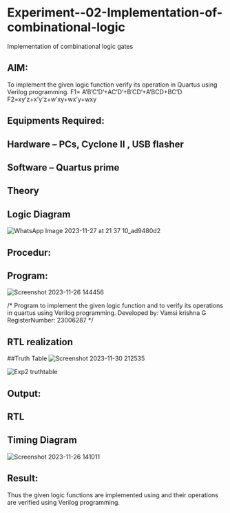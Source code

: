 # Experiment--02-Implementation-of-combinational-logic
Implementation of combinational logic gates
 
## AIM:
To implement the given logic function verify its operation in Quartus using Verilog programming.
 F1= A’B’C’D’+AC’D’+B’CD’+A’BCD+BC’D
F2=xy’z+x’y’z+w’xy+wx’y+wxy
 
 
 
## Equipments Required:
## Hardware – PCs, Cyclone II , USB flasher
## Software – Quartus prime


## Theory
 

## Logic Diagram


![WhatsApp Image 2023-11-27 at 21 37 10_ad9480d2](https://github.com/vamsikrishna272005/Experiment--02-Implementation-of-combinational-logic-/assets/147477015/557a5b2f-2a83-4319-85dc-ce295c8ec50a)


## Procedur:
## Program:


![Screenshot 2023-11-26 144456](https://github.com/vamsikrishna272005/Experiment--02-Implementation-of-combinational-logic-/assets/147477015/17384a94-cd03-4bcb-be4b-f1e8b46d9651)


/*
Program to implement the given logic function and to verify its operations in quartus using Verilog programming.
Developed by: Vamsi krishna G
RegisterNumber: 23006287 
*/
## RTL realization

##Truth Table
![Screenshot 2023-11-30 212535](https://github.com/vamsikrishna272005/Experiment--02-Implementation-of-combinational-logic-/assets/147477015/2195ddf2-4d49-4dd4-ae4a-b222a96e587f)


![Exp2 truthtable](https://github.com/vamsikrishna272005/Experiment--02-Implementation-of-combinational-logic-/assets/147477015/d19d4171-ddba-4b59-bcd2-196100a87650)



## Output:
## RTL

## Timing Diagram

![Screenshot 2023-11-26 141011](https://github.com/vamsikrishna272005/Experiment--02-Implementation-of-combinational-logic-/assets/147477015/881f16d8-8cf8-4351-83b9-031be9f41fda)


## Result:
Thus the given logic functions are implemented using  and their operations are verified using Verilog programming.
